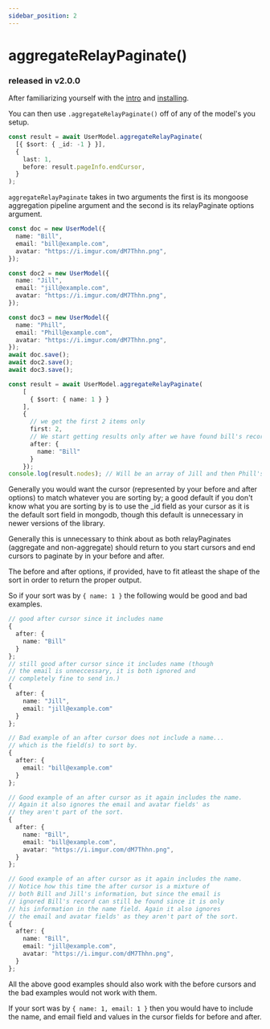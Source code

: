 ```yaml
---
sidebar_position: 2
---
```


# aggregateRelayPaginate()

### released in v2.0.0

After familiarizing yourself with the [intro](../intro.md) and [installing](../installation.md).

You can then use `.aggregateRelayPaginate()` off of any of the model's you setup.

```ts
const result = await UserModel.aggregateRelayPaginate(
  [{ $sort: { _id: -1 } }],
  {
    last: 1,
    before: result.pageInfo.endCursor,
  }
);
```

`aggregateRelayPaginate` takes in two arguments the first is its mongoose aggregation pipeline argument and the second is its relayPaginate options argument.

```ts
const doc = new UserModel({
  name: "Bill",
  email: "bill@example.com",
  avatar: "https://i.imgur.com/dM7Thhn.png",
});

const doc2 = new UserModel({
  name: "Jill",
  email: "jill@example.com",
  avatar: "https://i.imgur.com/dM7Thhn.png",
});

const doc3 = new UserModel({
  name: "Phill",
  email: "Phill@example.com",
  avatar: "https://i.imgur.com/dM7Thhn.png",
});
await doc.save();
await doc2.save();
await doc3.save();

const result = await UserModel.aggregateRelayPaginate(
    [
      { $sort: { name: 1 } }
    ],
    {
      // we get the first 2 items only
      first: 2,
      // We start getting results only after we have found bill's record
      after: {
        name: "Bill"
      }
    });
console.log(result.nodes); // Will be an array of Jill and then Phill's object
```

Generally you would want the cursor (represented by your before and after options) to match whatever you are sorting by; a good default if you don't know what you are sorting by is to use the _id field as your cursor as it is the default sort field in mongodb, though this default is unnecessary in newer versions of the library.

Generally this is unnecessary to think about as both relayPaginates (aggregate and non-aggregate) should return to you start cursors and end cursors to paginate by in your before and after.

The before and after options, if provided, have to fit atleast the shape of the sort in order to return the proper output.

So if your sort was by `{ name: 1 }` the following would be good and bad examples.

```ts
// good after cursor since it includes name
{
  after: {
    name: "Bill"
  }
};
// still good after cursor since it includes name (though
// the email is unneccessary, it is both ignored and
// completely fine to send in.)
{
  after: {
    name: "Jill",
    email: "jill@example.com"
  }
};

// Bad example of an after cursor does not include a name...
// which is the field(s) to sort by.
{
  after: {
    email: "bill@example.com"
  }
};

// Good example of an after cursor as it again includes the name.
// Again it also ignores the email and avatar fields' as
// they aren't part of the sort.
{
  after: {
    name: "Bill",
    email: "bill@example.com",
    avatar: "https://i.imgur.com/dM7Thhn.png",
  }
};

// Good example of an after cursor as it again includes the name.
// Notice how this time the after cursor is a mixture of
// both Bill and Jill's information, but since the email is
// ignored Bill's record can still be found since it is only
// his information in the name field. Again it also ignores
// the email and avatar fields' as they aren't part of the sort.
{
  after: {
    name: "Bill",
    email: "jill@example.com",
    avatar: "https://i.imgur.com/dM7Thhn.png",
  }
};
```

All the above good examples should also work with the before cursors and the bad examples would not work with them.

If your sort was by `{ name: 1, email: 1 }` then you would have to include the name, and email field and values in the cursor fields for before and after.

